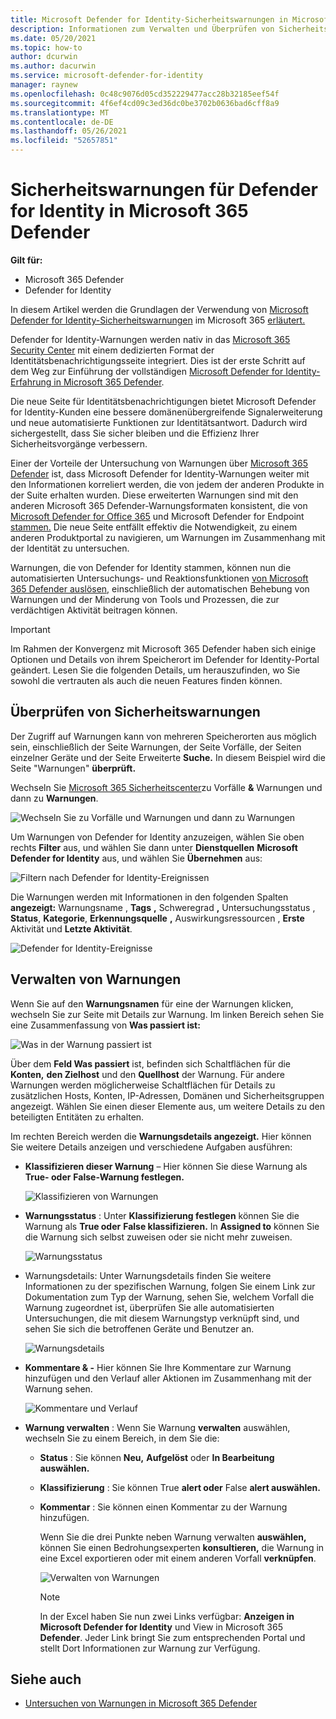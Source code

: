 ```yaml
---
title: Microsoft Defender for Identity-Sicherheitswarnungen in Microsoft 365 Defender
description: Informationen zum Verwalten und Überprüfen von Sicherheitswarnungen von Microsoft Defender for Identity in Microsoft 365 Defender
ms.date: 05/20/2021
ms.topic: how-to
author: dcurwin
ms.author: dacurwin
ms.service: microsoft-defender-for-identity
manager: raynew
ms.openlocfilehash: 0c48c9076d05cd352229477acc28b32185eef54f
ms.sourcegitcommit: 4f6ef4cd09c3ed36dc0be3702b0636bad6cff8a9
ms.translationtype: MT
ms.contentlocale: de-DE
ms.lasthandoff: 05/26/2021
ms.locfileid: "52657851"
---
```

# <a name="defender-for-identity-security-alerts-in-microsoft-365-defender"></a>Sicherheitswarnungen für Defender for Identity in Microsoft 365 Defender

**Gilt für:**

- Microsoft 365 Defender
- Defender for Identity

In diesem Artikel werden die Grundlagen der Verwendung von [Microsoft Defender for Identity-Sicherheitswarnungen](/defender-for-identity) im Microsoft 365 [erläutert.](/microsoft-365/security/defender/overview-security-center)

Defender for Identity-Warnungen werden nativ in das [Microsoft 365 Security Center](https://security.microsoft.com) mit einem dedizierten Format der Identitätsbenachrichtigungsseite integriert. Dies ist der erste Schritt auf dem Weg zur Einführung der vollständigen [Microsoft Defender for Identity-Erfahrung in Microsoft 365 Defender](/defender-for-identity/defender-for-identity-in-microsoft-365-defender).

Die neue Seite für Identitätsbenachrichtigungen bietet Microsoft Defender for Identity-Kunden eine bessere domänenübergreifende Signalerweiterung und neue automatisierte Funktionen zur Identitätsantwort. Dadurch wird sichergestellt, dass Sie sicher bleiben und die Effizienz Ihrer Sicherheitsvorgänge verbessern.

Einer der Vorteile der Untersuchung von Warnungen über [Microsoft 365 Defender](/microsoft-365/security/defender/microsoft-365-defender) ist, dass Microsoft Defender for Identity-Warnungen weiter mit den Informationen korreliert werden, die von jedem der anderen Produkte in der Suite erhalten wurden. Diese erweiterten Warnungen sind mit den anderen Microsoft 365 Defender-Warnungsformaten konsistent, die von [Microsoft Defender for Office 365](/microsoft-365/security/office-365-security) und Microsoft Defender for Endpoint [stammen.](/microsoft-365/security/defender-endpoint) Die neue Seite entfällt effektiv die Notwendigkeit, zu einem anderen Produktportal zu navigieren, um Warnungen im Zusammenhang mit der Identität zu untersuchen.

Warnungen, die von Defender for Identity stammen, können nun die automatisierten Untersuchungs- und Reaktionsfunktionen [von Microsoft 365 Defender auslösen,](/microsoft-365/security/defender/m365d-autoir) einschließlich der automatischen Behebung von Warnungen und der Minderung von Tools und Prozessen, die zur verdächtigen Aktivität beitragen können.

>[!IMPORTANT]
>Im Rahmen der Konvergenz mit Microsoft 365 Defender haben sich einige Optionen und Details von ihrem Speicherort im Defender for Identity-Portal geändert. Lesen Sie die folgenden Details, um herauszufinden, wo Sie sowohl die vertrauten als auch die neuen Features finden können.

## <a name="review-security-alerts"></a>Überprüfen von Sicherheitswarnungen

Der Zugriff auf Warnungen kann  von mehreren  Speicherorten aus möglich sein, einschließlich der Seite Warnungen, der Seite Vorfälle, der Seiten einzelner Geräte und der Seite Erweiterte **Suche.** In diesem Beispiel wird die Seite "Warnungen" **überprüft.**  

Wechseln Sie [Microsoft 365 Sicherheitscenter](https://security.microsoft.com/)zu Vorfälle **&** Warnungen und dann zu **Warnungen**.

![Wechseln Sie zu Vorfälle und Warnungen und dann zu Warnungen](../../media/defender-identity/incidents-alerts.png)

Um Warnungen von Defender for Identity anzuzeigen, wählen Sie oben rechts **Filter** aus, und wählen Sie dann unter **Dienstquellen** **Microsoft Defender for Identity** aus, und wählen Sie **Übernehmen** aus:

![Filtern nach Defender for Identity-Ereignissen](../../media/defender-identity/filter-defender-for-identity.png)

Die Warnungen werden mit Informationen in den folgenden Spalten **angezeigt:** Warnungsname , **Tags** **,** Schweregrad **,** Untersuchungsstatus , **Status**, **Kategorie**, **Erkennungsquelle** **,** Auswirkungsressourcen , **Erste** Aktivität und **Letzte Aktivität**.

![Defender for Identity-Ereignisse](../../media/defender-identity/filtered-alerts.png)

## <a name="manage-alerts"></a>Verwalten von Warnungen

Wenn Sie auf den **Warnungsnamen** für eine der Warnungen klicken, wechseln Sie zur Seite mit Details zur Warnung. Im linken Bereich sehen Sie eine Zusammenfassung von **Was passiert ist:**

![Was in der Warnung passiert ist](../../media/defender-identity/what-happened.png)

Über dem **Feld Was passiert** ist, befinden sich Schaltflächen für die **Konten,** **den Zielhost** und den **Quellhost** der Warnung. Für andere Warnungen werden möglicherweise Schaltflächen für Details zu zusätzlichen Hosts, Konten, IP-Adressen, Domänen und Sicherheitsgruppen angezeigt. Wählen Sie einen dieser Elemente aus, um weitere Details zu den beteiligten Entitäten zu erhalten.

Im rechten Bereich werden die **Warnungsdetails angezeigt.** Hier können Sie weitere Details anzeigen und verschiedene Aufgaben ausführen:

- **Klassifizieren dieser Warnung** – Hier können Sie diese Warnung als **True- oder** **False-Warnung festlegen.**

    ![Klassifizieren von Warnungen](../../media/defender-identity/classify-alert.png)

- **Warnungsstatus** : Unter **Klassifizierung festlegen** können Sie die Warnung als **True oder** **False klassifizieren.** In **Assigned to** können Sie die Warnung sich selbst zuweisen oder sie nicht mehr zuweisen.

    ![Warnungsstatus](../../media/defender-identity/alert-state.png)

-  Warnungsdetails: Unter Warnungsdetails finden Sie weitere Informationen zu der spezifischen Warnung, folgen Sie einem Link zur Dokumentation zum Typ der Warnung, sehen Sie, welchem Vorfall die Warnung zugeordnet ist, überprüfen Sie alle automatisierten Untersuchungen, die mit diesem Warnungstyp verknüpft sind, und sehen Sie sich die betroffenen Geräte und Benutzer an.

    ![Warnungsdetails](../../media/defender-identity/alert-details.png)

- **Kommentare & -** Hier können Sie Ihre Kommentare zur Warnung hinzufügen und den Verlauf aller Aktionen im Zusammenhang mit der Warnung sehen.

    ![Kommentare und Verlauf](../../media/defender-identity/comments-history.png)

- **Warnung verwalten** : Wenn Sie Warnung **verwalten** auswählen, wechseln Sie zu einem Bereich, in dem Sie die:
  - **Status** : Sie können **Neu,** **Aufgelöst** oder **In Bearbeitung auswählen.**
  - **Klassifizierung** : Sie können True **alert oder** False **alert auswählen.**
  - **Kommentar** : Sie können einen Kommentar zu der Warnung hinzufügen.

    Wenn Sie die drei Punkte neben Warnung verwalten **auswählen,**  können Sie einen Bedrohungsexperten **konsultieren,** die Warnung in eine Excel exportieren oder mit einem anderen Vorfall **verknüpfen**.

    ![Verwalten von Warnungen](../../media/defender-identity/manage-alert.png)

    >[!NOTE]
    >In der Excel haben Sie nun zwei Links verfügbar: **Anzeigen in Microsoft Defender for Identity** und View in Microsoft 365 **Defender**. Jeder Link bringt Sie zum entsprechenden Portal und stellt Dort Informationen zur Warnung zur Verfügung.

## <a name="see-also"></a>Siehe auch

- [Untersuchen von Warnungen in Microsoft 365 Defender](../defender/investigate-alerts.md)
